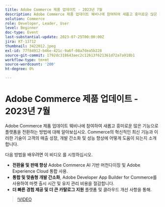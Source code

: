 ```yaml
---
title: Adobe Commerce 제품 업데이트 - 2023년 7월
description: Adobe Commerce 제품 업데이트 웨비나에 참여하여 새롭고 흥미로운 많은 기능으로 플랫폼을 전환하는 방법에 대해 알아보십시오. Commerce의 혁신적인 최신 기능과 이러한 기술이 고객의 매출 성장, 개발 간소화 및 성능 향상에 어떻게 도움이 되는지 소개합니다. 이 비디오를 통해 Adobe Commerce AI 기반 머천다이징 및 Adobe Experience Cloud 통합을 사용하여 전환율 및 판매를 높이는 방법에 대해 알아보십시오.  Adobe Developer App Builder for Commerce를 사용하여 통합 및 사용자 지정 개발을 간소화하는 동시에 마켓 출시 시간 및 유지 관리 비용을 절감할 수 있습니다.  플랫폼 및 클라우드 개선을 통해 더 빠른 경험을 제공하고 더 큰 규모의 카탈로그를 지원합니다.
solution: Commerce
role: Developer, Leader, User
level: Beginner
doc-type: Event
last-substantial-update: 2023-07-25T00:00:00Z
jira: KT-13712
thumbnail: 3422012.jpeg
exl-id: 77f84912-b46e-421c-9a6f-08a7dea5b228
source-git-commit: 1792dc318643aec2c12613f621361d72a7a918b1
workflow-type: tm+mt
source-wordcount: '200'
ht-degree: 0%

---
```


# Adobe Commerce 제품 업데이트 - 2023년 7월

Adobe Commerce 제품 업데이트 웨비나에 참여하여 새롭고 흥미로운 많은 기능으로 플랫폼을 전환하는 방법에 대해 알아보십시오. Commerce의 혁신적인 최신 기능과 이러한 기술이 고객의 매출 성장, 개발 간소화 및 성능 향상에 어떻게 도움이 되는지 소개합니다.

다음 방법을 배우려면 이 비디오 를 시청하십시오.

* **전환율 및 판매 향상** Adobe Commerce AI 기반 머천다이징 및 Adobe Experience Cloud 통합 사용.
* **통합 및 맞춤형 개발 간소화**, Adobe Developer App Builder for Commerce를 사용하여 마켓 출시 시간 및 유지 관리 비용을 절감합니다.
* **더 빠른 경험 제공 및 더 큰 카탈로그 지원** 플랫폼 및 클라우드 개선 사항을 통해.

>[!VIDEO](https://video.tv.adobe.com/v/3422012/?learn=on)

